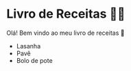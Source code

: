 # Livro de Receitas :man_cook: 

Olá! Bem vindo ao meu livro de receitas :call_me_hand:

- Lasanha
- Pavê
- Bolo de pote